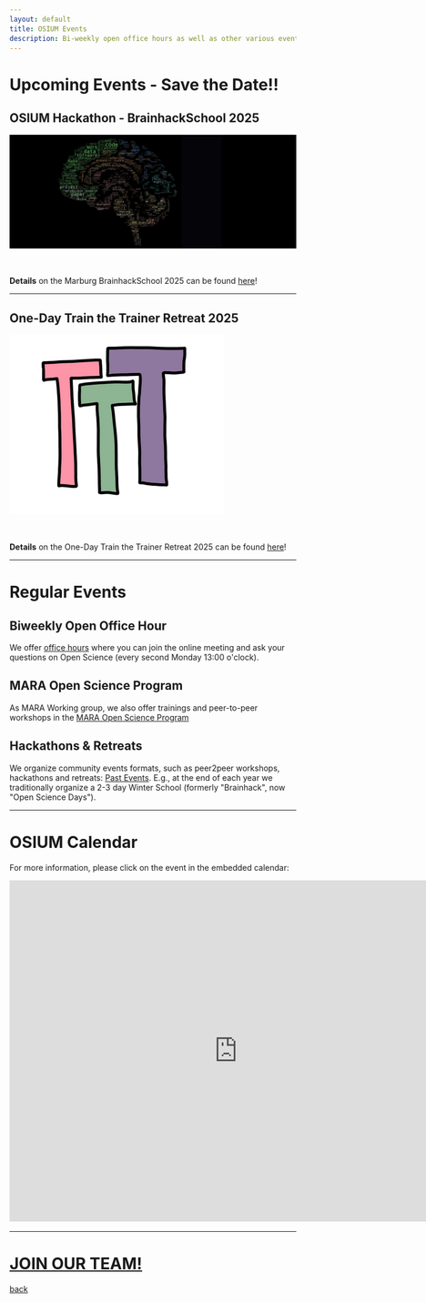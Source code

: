```yaml
---
layout: default
title: OSIUM Events
description: Bi-weekly open office hours as well as other various events.
---
```



# Upcoming Events - Save the Date!!

## OSIUM Hackathon - BrainhackSchool 2025


![BHS-Logo](./assets/images/brainhackSchool.jpg)

<br>


**Details** on the Marburg BrainhackSchool 2025 can be found <a class="twitter-timeline" href="https://openscienceinitiativeuniversitymarburg.github.io/BrainhackSchool-2025.html" data-tweet-limit="1" data-height="300">here</a>!
<br>

---

## One-Day Train the Trainer Retreat 2025


![TTT-Logo](./assets/images/TTT_Logo.png)

<br>


**Details** on the One-Day Train the Trainer Retreat 2025 can be found <a class="twitter-timeline" href="https://openscienceinitiativeuniversitymarburg.github.io/train-the-trainer-retreat-2025.html" data-tweet-limit="1" data-height="300">here</a>!
<br>

---

# Regular Events

## Biweekly Open Office Hour
We offer <a href="https://webconf.hrz.uni-marburg.de/n/rooms/q2o-bf3-vtf-u8q/join">office hours</a> where you can join the online meeting and ask your questions on Open Science (every second Monday 13:00 o'clock). 

## MARA Open Science Program
As MARA Working group, we also offer trainings and peer-to-peer workshops in the <a href="https://www.uni-marburg.de/de/mara/veranstaltungen/programme-und-zertifikate/open-science">MARA Open Science Program</a>

## Hackathons & Retreats
We organize community events formats, such as peer2peer workshops, hackathons and retreats: [Past Events](./past-events.md). E.g., at the end of each year we traditionally organize a 2-3 day Winter School (formerly "Brainhack", now "Open Science Days").

---
# OSIUM Calendar

For more information, please click on the event in the embedded calendar:

<iframe src="https://calendar.google.com/calendar/embed?height=600&amp;wkst=2&amp;hl=en&amp;src=osium.contact%40gmail.com&amp;ctz=Europe%2FBerlin" style="border-width:0" width="800" height="600" frameborder="0" scrolling="no"></iframe>

---

# [JOIN OUR TEAM!](./join.md)


[back](./)
